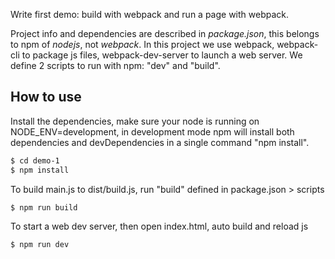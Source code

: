 Write first demo: build with webpack and run a page with webpack.

Project info and dependencies are described in *package.json*, this belongs to npm of *nodejs*, not *webpack*. 
In this project we use webpack, webpack-cli to package js files, webpack-dev-server to launch a web server. We define 2 scripts to run with npm: "dev" and "build".

## How to use

Install the dependencies, make sure your node is running on NODE_ENV=development, in development mode npm will install both dependencies and devDependencies in a single command "npm install".

```bash
$ cd demo-1
$ npm install
```

To build main.js to dist/build.js, run "build" defined in package.json > scripts

```bash
$ npm run build
```

To start a web dev server, then open index.html, auto build and reload js

```bash
$ npm run dev
```
